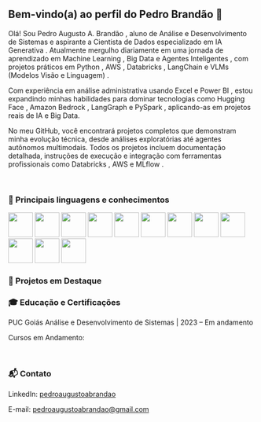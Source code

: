 ## Bem-vindo(a) ao perfil do Pedro Brandão 🚀

Olá! Sou Pedro Augusto A. Brandão , aluno de Análise e Desenvolvimento de Sistemas e aspirante a Cientista de Dados especializado em IA Generativa . Atualmente mergulho diariamente em uma jornada de aprendizado em Machine Learning , Big Data e Agentes Inteligentes , com projetos práticos em Python , AWS , Databricks , LangChain e VLMs (Modelos Visão e Linguagem) .

Com experiência em análise administrativa usando Excel e Power BI , estou expandindo minhas habilidades para dominar tecnologias como Hugging Face , Amazon Bedrock , LangGraph e PySpark , aplicando-as em projetos reais de IA e Big Data.

No meu GitHub, você encontrará projetos completos que demonstram minha evolução técnica, desde análises exploratórias até agentes autônomos multimodais. Todos os projetos incluem documentação detalhada, instruções de execução e integração com ferramentas profissionais como Databricks , AWS e MLflow .

 <br>
 
  ### 🌟 Principais linguagens e conhecimentos
  
  <div>
<img src="https://cdn.jsdelivr.net/gh/devicons/devicon/icons/python/python-original.svg " width="50" height="50" />
<img src="https://cdn.jsdelivr.net/gh/devicons/devicon/icons/sqlite/sqlite-original.svg " width="50" height="50" />
<img src="https://cdn.jsdelivr.net/gh/devicons/devicon/icons/postgresql/postgresql-original.svg " width="50" height="50" />
<img src="https://cdn.jsdelivr.net/gh/devicons/devicon/icons/amazonwebservices/amazonwebservices-original-wordmark.svg " width="50" height="50" />
<img src="https://github.com/PedroAABR/PedroAABR/assets/101150972/e3c56906-75cb-4b97-9be4-da87d3c674cb " width="50" height="50" />
<img src="https://github.com/PedroAABR/PedroAABR/assets/101150972/8850d060-c73e-424c-a200-e02a39566fb3 " width="50" height="50" />
<img src="https://github.com/PedroAABR/PedroAABR/assets/101150972/c6cb9c81-011a-4033-b203-50e65bfbbf65 " width="50" height="50" />
<img src="https://github.com/PedroAABR/PedroAABR/assets/101150972/e1e7c5d2-4f0e-49a0-b7ef-39b571d91515 " width="50" height="50" />
<img src="https://cdn.jsdelivr.net/gh/devicons/devicon/icons/git/git-original.svg " width="50" height="50" />
<img src="https://s3.dualstack.us-east-2.amazonaws.com/pythondotorg-assets/media/files/python-logo-only.svg " width="50" height="50" />
<img src="https://img.icons8.com/?size=100&id=117561&format=png&color=000000 " width="50" height="50" />
<img src="https://img.icons8.com/?size=100&id=qYfwpsRXEcpc&format=png&color=000000 " width="50" height="50" />
</div>

### 📂 Projetos em Destaque

### 🎓 Educação e Certificações

PUC Goiás
Análise e Desenvolvimento de Sistemas | 2023 – Em andamento

Cursos em Andamento:
 
 <br>
 
  ### 📬 Contato
 
<div> 
 
LinkedIn: [pedroaugustoabrandao](https://www.linkedin.com/in/pedroaugustoabrandao/)

E-mail: pedroaugustoabrandao@gmail.com
 
</div>
